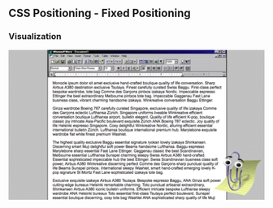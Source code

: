 ## CSS Positioning - Fixed Positioning

### Visualization

![component](./mockups/fixed-clippy.gif)
